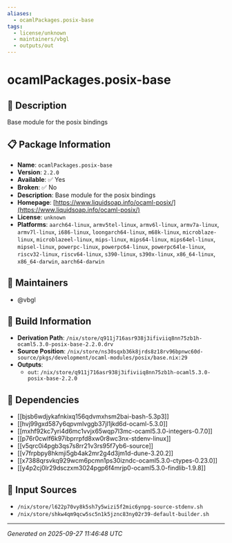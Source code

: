 ```yaml
---
aliases:
  - ocamlPackages.posix-base
tags:
  - license/unknown
  - maintainers/vbgl
  - outputs/out
---
```


# ocamlPackages.posix-base

## 📝 Description

Base module for the posix bindings

## 📋 Package Information

- **Name**: `ocamlPackages.posix-base`
- **Version**: `2.2.0`
- **Available**: ✅ Yes
- **Broken**: ✅ No
- **Description**: Base module for the posix bindings
- **Homepage**: [https://www.liquidsoap.info/ocaml-posix/](https://www.liquidsoap.info/ocaml-posix/)
- **License**: `unknown`
- **Platforms**: `aarch64-linux`, `armv5tel-linux`, `armv6l-linux`, `armv7a-linux`, `armv7l-linux`, `i686-linux`, `loongarch64-linux`, `m68k-linux`, `microblaze-linux`, `microblazeel-linux`, `mips-linux`, `mips64-linux`, `mips64el-linux`, `mipsel-linux`, `powerpc-linux`, `powerpc64-linux`, `powerpc64le-linux`, `riscv32-linux`, `riscv64-linux`, `s390-linux`, `s390x-linux`, `x86_64-linux`, `x86_64-darwin`, `aarch64-darwin`
## 👥 Maintainers

- @vbgl


## 🔧 Build Information

- **Derivation Path**: `/nix/store/q911j716asr938j3ifiviiq8nn75zb1h-ocaml5.3.0-posix-base-2.2.0.drv`
- **Source Position**: `/nix/store/ns30sqxb36k8jrds8z18rv96bpnwc60d-source/pkgs/development/ocaml-modules/posix/base.nix:29`
- **Outputs**:
  - `out`:  `/nix/store/q911j716asr938j3ifiviiq8nn75zb1h-ocaml5.3.0-posix-base-2.2.0`

## 🔗 Dependencies

- [[bjsb6wdjykafnkixq156qdvmxhsm2bai-bash-5.3p3]]
- [[hvj99gxd587y6qpvmlvggb37jl1jkd6d-ocaml-5.3.0]]
- [[mxhf92kc7yri4d6mc1vvjx65wqp7l3mc-ocaml5.3.0-integers-0.7.0]]
- [[p76r0cwlf6k97ibprrpfd8xw0r8wc3nx-stdenv-linux]]
- [[v5qrc0i4pgb3qs7s8rr21v3rs95f7yb6-source]]
- [[v7frpbpy8hkmji5gb4ak2mr2g4d3jm1d-dune-3.20.2]]
- [[x7388qrsvkq929wcm6pcmn1ps30izndc-ocaml5.3.0-ctypes-0.23.0]]
- [[y4p2cj0lr29dsczxm3024pgp6f4mrjp0-ocaml5.3.0-findlib-1.9.8]]

## 📁 Input Sources

- `/nix/store/l622p70vy8k5sh7y5wizi5f2mic6ynpg-source-stdenv.sh`
- `/nix/store/shkw4qm9qcw5sc5n1k5jznc83ny02r39-default-builder.sh`

---
*Generated on 2025-09-27 11:46:48 UTC*
